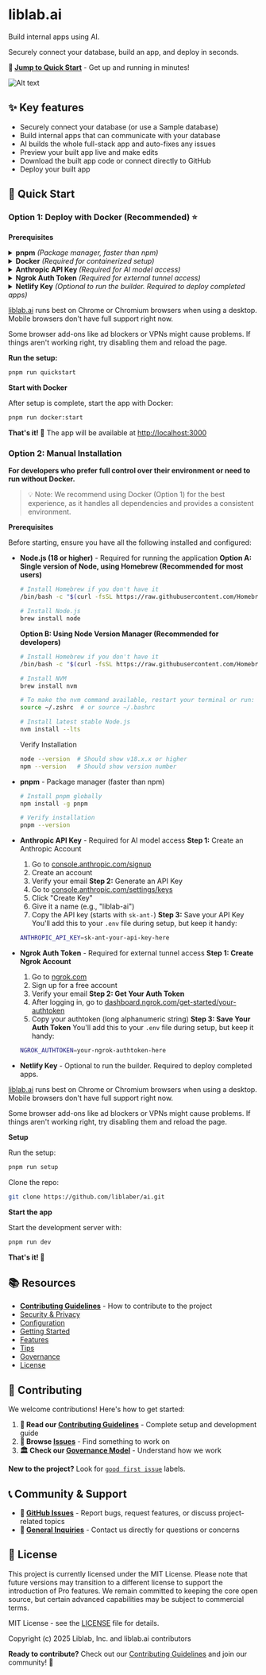 # liblab.ai

Build internal apps using AI.

Securely connect your database, build an app, and deploy in seconds.

**🚀 [Jump to Quick Start](#-quick-start)** - Get up and running in minutes!

![Alt text](https://github.com/liblaber/ai/raw/main/assets/videos/liblab-ai-preview.gif)

## **✨ Key features**

- Securely connect your database (or use a Sample database)
- Build internal apps that can communicate with your database
- AI builds the whole full-stack app and auto-fixes any issues
- Preview your built app live and make edits
- Download the built app code or connect directly to GitHub
- Deploy your built app

## **🚀 Quick Start**

### **Option 1: Deploy with Docker (Recommended) ⭐**

**Prerequisites**

<details>
  <summary><b>pnpm</b> <em>(Package manager, faster than npm)</em></summary>

```bash
# Install pnpm globally
npm install -g pnpm

# Verify installation
pnpm --version
```

</details>

<details>
  <summary><b>Docker</b> <em>(Required for containerized setup)</em></summary>

Install Docker Desktop from [docker.com/get-started](https://www.docker.com/get-started/)

**Verify the Installation**

```bash
docker --version
docker-compose --version
```

</details>

<details>
  <summary><b>Anthropic API Key </b><em>(Required for AI model access)</em></summary>

<strong>Step 1: Create an Anthropic Account</strong>

1. Go to [console.anthropic.com/signup](https://console.anthropic.com/signup)
2. Create an account
3. Verify your email

<strong>Step 2: Generate an API Key</strong> 4. Go to [console.anthropic.com/settings/keys](https://console.anthropic.com/settings/keys) 5. Click "Create Key" 6. Give it a name (e.g., "liblab-ai") 7. Copy the API key (starts with `sk-ant-`)

<strong>Step 3: Save your API Key</strong>
Add this to your `.env` file during setup, but keep it handy:

```bash
ANTHROPIC_API_KEY=sk-ant-your-api-key-here
```

</details>

<details>
  <summary><b>Ngrok Auth Token</b> <em>(Required for external tunnel access)</em></summary>

<strong>Step 1: Create Ngrok Account</strong>

1. Go to [ngrok.com](https://ngrok.com/)
2. Sign up for a free account
3. Verify your email

<strong>Step 2: Get Your Auth Token</strong> 4. After logging in, go to [dashboard.ngrok.com/get-started/your-authtoken](https://dashboard.ngrok.com/get-started/your-authtoken) 5. Copy your authtoken (long alphanumeric string)

<strong>Step 3: Save Your Auth Token</strong>
Add this to your `.env` file during setup, but keep it handy:

```bash
NGROK_AUTHTOKEN=your-ngrok-authtoken-here
```

</details>

<details>
  <summary><b>Netlify Key</b> <em>(Optional to run the builder. Required to deploy completed apps)</em></summary>

<strong>Step 1: Create a Netlify account</strong>

1. Go to [netlify.com](https://netlify.com/)
2. Sign up for a free account

<strong>Step 2: Generate an auth token</strong> 3. Go to User Settings &gt; Applications &gt; New access token 4. Generate and copy your token

<strong>Step 3: Add the token to your .env file</strong>

```bash
NETLIFY_AUTH_TOKEN=your-token-here
```

Once configured, you can deploy any app you generate through liblab.ai to Netlify using the deploy option in the UI.

</details>

[liblab.ai](http://liblab.ai/) runs best on Chrome or Chromium browsers when using a desktop. Mobile browsers don't have full support right now.

Some browser add-ons like ad blockers or VPNs might cause problems. If things aren't working right, try disabling them and reload the page.

**Run the setup:**

```bash
pnpm run quickstart
```

**Start with Docker**

After setup is complete, start the app with Docker:

```bash
pnpm run docker:start
```

**That's it! 🎉** The app will be available at [http://localhost:3000](http://localhost:3000/)

### **Option 2: Manual Installation**

**For developers who prefer full control over their environment or need to run without Docker.**

> 💡 Note: We recommend using Docker (Option 1) for the best experience, as it handles all dependencies and provides a consistent environment.

**Prerequisites**

Before starting, ensure you have all the following installed and configured:

- **Node.js (18 or higher)** - Required for running the application
  **Option A:** **Single version of Node, using Homebrew (Recommended for most users)**

  ```bash
  # Install Homebrew if you don't have it
  /bin/bash -c "$(curl -fsSL https://raw.githubusercontent.com/Homebrew/install/HEAD/install.sh)"

  # Install Node.js
  brew install node
  ```

  **Option B: Using Node Version Manager (Recommended for developers)**

  ```bash
  # Install Homebrew if you don't have it
  /bin/bash -c "$(curl -fsSL https://raw.githubusercontent.com/Homebrew/install/HEAD/install.sh)"

  # Install NVM
  brew install nvm

  # To make the nvm command available, restart your terminal or run:
  source ~/.zshrc  # or source ~/.bashrc

  # Install latest stable Node.js
  nvm install --lts
  ```

  Verify Installation

  ```bash
  node --version  # Should show v18.x.x or higher
  npm --version   # Should show version number
  ```

- **pnpm** - Package manager (faster than npm)

  ```bash
  # Install pnpm globally
  npm install -g pnpm

  # Verify installation
  pnpm --version
  ```

- **Anthropic API Key** - Required for AI model access
  **Step 1:** Create an Anthropic Account
  1. Go to [console.anthropic.com/signup](https://console.anthropic.com/signup)
  2. Create an account
  3. Verify your email
     **Step 2:** Generate an API Key
  4. Go to [console.anthropic.com/settings/keys](https://console.anthropic.com/settings/keys)
  5. Click "Create Key"
  6. Give it a name (e.g., "liblab-ai")
  7. Copy the API key (starts with `sk-ant-`)
     **Step 3:** Save your API Key
     You'll add this to your `.env` file during setup, but keep it handy:
  ```bash
  ANTHROPIC_API_KEY=sk-ant-your-api-key-here
  ```
- **Ngrok Auth Token** - Required for external tunnel access
  **Step 1: Create Ngrok Account**
  1. Go to [ngrok.com](https://ngrok.com/)
  2. Sign up for a free account
  3. Verify your email
     **Step 2: Get Your Auth Token**
  4. After logging in, go to [dashboard.ngrok.com/get-started/your-authtoken](https://dashboard.ngrok.com/get-started/your-authtoken)
  5. Copy your authtoken (long alphanumeric string)
     **Step 3: Save Your Auth Token**
     You'll add this to your `.env` file during setup, but keep it handy:
  ```bash
  NGROK_AUTHTOKEN=your-ngrok-authtoken-here
  ```
- **Netlify Key** - Optional to run the builder. Required to deploy completed apps.

[liblab.ai](http://liblab.ai/) runs best on Chrome or Chromium browsers when using a desktop. Mobile browsers don't have full support right now.

Some browser add-ons like ad blockers or VPNs might cause problems. If things aren't working right, try disabling them and reload the page.

**Setup**

Run the setup:

```bash
pnpm run setup
```

Clone the repo:

```bash
git clone https://github.com/liblaber/ai.git
```

**Start the app**

Start the development server with:

```bash
pnpm run dev
```

**That's it! 🎉**

## **📚 Resources**

- [**Contributing Guidelines**](https://github.com/liblaber/ai/blob/main/CONTRIBUTING.md) - How to contribute to the project
- [Security & Privacy](docs/security-and-privacy.md)
- [Configuration](docs/configuration.md)
- [Getting Started](docs/getting-started.md)
- [Features](docs/features.md)
- [Tips](docs/tips.md)
- [Governance](docs/governance.md)
- [License](LICENSE)

## **🤝 Contributing**

We welcome contributions! Here's how to get started:

1. **📖 Read our [Contributing Guidelines](https://github.com/liblaber/ai/blob/main/CONTRIBUTING.md)** - Complete setup and development guide
2. **🐛 Browse [Issues](https://github.com/liblaber/ai/issues)** - Find something to work on
3. **🏛️ Check our [Governance Model](docs/governance.md)** - Understand how we work

**New to the project?** Look for [`good first issue`](https://github.com/liblaber/ai/labels/good%20first%20issue) labels.

## **📞 Community & Support**

- **🐛 [GitHub Issues](https://github.com/liblaber/ai/issues)** - Report bugs, request features, or discuss project-related topics
- **📧 [General Inquiries](mailto:contact@liblab.ai)** - Contact us directly for questions or concerns

## **📄 License**

This project is currently licensed under the MIT License. Please note that future versions may transition to a different license to support the introduction of Pro features. We remain committed to keeping the core open source, but certain advanced capabilities may be subject to commercial terms.

MIT License - see the [LICENSE](https://github.com/liblaber/ai/blob/main/LICENSE) file for details.

Copyright (c) 2025 Liblab, Inc. and liblab.ai contributors

**Ready to contribute?** Check out our [Contributing Guidelines](https://github.com/liblaber/ai/blob/main/CONTRIBUTING.md) and join our community! 🚀
